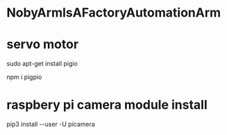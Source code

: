 # NobyArmIsAFactoryAutomationArm

# servo motor
sudo apt-get install pigio

npm i pigpio

# raspbery pi camera module install

pip3 install --user -U picamera

